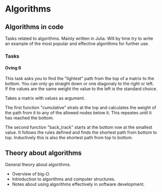 # Algorithms

## Algorithms in code
Tasks related to algorithms. 
Mainly written in Julia.
Will by time try to write an example of the most popular and effective algorithms for further use.

### Tasks 
#### Oving 6
This task asks you to find the "lightest" path from the top of a matrix to the bottom.
You can only go straight down or one diagonaly to the right or left.
If the values are the same weight the value to the left is the standard choice.

Takes a matrix with values as argument.

The first function "cumulative" strats at the top and calculates the weight of the path from it to any of the allowed nodes below it.
This repeates until it has reached the bottom.

The second function "back_track" starts at the bottom row at the smallest value.
It follows the rules defined and finds the shortest path from bottom to top.
Inductively this is also the shortest path from top to bottom.

## Theory about algorithms
General theory about algorithms.
- Overview of big-O.
- Introduction to algorithms and computer structures.
- Notes about using algorithms effectively in software development. 
